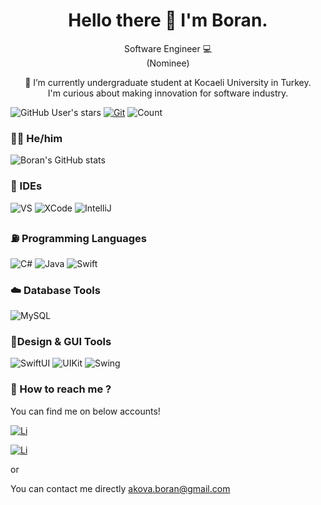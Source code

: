 <h1 align = "center"> Hello there 👋 I'm Boran.</h1>

<p align="center">  Software Engineer 💻 <br>(Nominee)</p>


 

<p align="center">  📃 I’m currently undergraduate student at Kocaeli University in Turkey.<br> I'm curious about making innovation for software industry.</p>
   
   
 
 



![GitHub User's stars](https://img.shields.io/github/stars/boranakova?affiliations=OWNER&style=social)  [![Git](https://img.shields.io/github/followers/boranakova.svg?style=social&label=Follow&maxAge=2592000)](https://github.com/boranakova?tab=followers) ![Count](https://komarev.com/ghpvc/?username=boranakova&color=brightgreen)  </p>



### 🧍‍♂️ He/him

![Boran's GitHub stats](https://github-readme-stats.vercel.app/api?username=boranakova&count_private=true&hide=contribs,issues&show_icons=true)

### 🚀 IDEs

![VS](https://img.shields.io/badge/Microsoft_Visual_Studio-white.svg?&style=flat&logo=visual-studio&logoColor=purple)
![XCode](https://img.shields.io/badge/XCode-white.svg?&style=flat&logo=xcode&logoColor=blue)
![IntelliJ](https://img.shields.io/badge/IntelliJ-white.svg?&style=flat&logo=intellij&logoColor=black)


### ⛽ Programming Languages 

![C#](https://img.shields.io/badge/C%23-black.svg?&style=flat&logo=c-sharp&logoColor=purple&labelColor=FFFFFF)
![Java](https://img.shields.io/badge/Java-black.svg?&style=flat&logo=java&logoColor=DC143C&labelColor=FFFFFF)
![Swift](https://img.shields.io/badge/Swift-black.svg?&style=flat&logo=swift&logoColor=FFFFFF&labelColor=FF8B3D)

### ☁️ Database Tools

![MySQL](https://img.shields.io/badge/MySQL-Workbench-black.svg?&style=flat&logo=mysql&logoColor=black&labelColor=blue&color=orange)

### 🎨Design & GUI Tools


![SwiftUI](https://img.shields.io/badge/SwiftUI-black.svg?&style=flat&logoColor=purple&color=orange)
![UIKit](https://img.shields.io/badge/UIKit-black.svg?&style=flat&logoColor=purple&color=yellow)
![Swing](https://img.shields.io/badge/Swing-DC143C.svg?&style=flat&logo=java&logoColor=DC143C&labelColor=FFFFFF)


### 💬 How to reach me ? 

You can find me on below accounts!<br>

 [![Li](https://shields.io/badge/boranakova-follow--me?logo=linkedin&style=for-the-badge&color=blue)](https://www.linkedin.com/in/boran-akova-328477171/)
 
 [![Li](https://shields.io/badge/boranakova-follow--me?logo=twitter&style=for-the-badge&color=cyan)](https://twitter.com/boranakv)


or

You can contact me directly akova.boran@gmail.com
